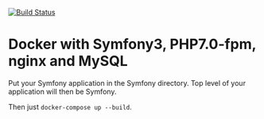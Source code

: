 [![Build
Status](https://travis-ci.org/mathieuhendey/docker-symfony3-php7.svg?branch=master)](https://travis-ci.org/mathieuhendey/docker-symfony3-php7)

# Docker with Symfony3, PHP7.0-fpm, nginx and MySQL

Put your Symfony application in the Symfony directory. Top level of your
application will then be Symfony.

Then just `docker-compose up --build`.
